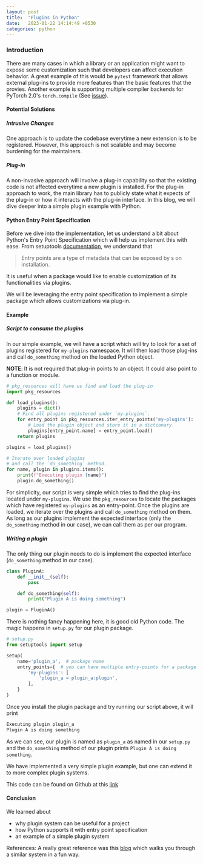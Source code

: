 ```yaml
---
layout: post
title:  "Plugins in Python"
date:   2023-01-22 14:14:49 +0530
categories: python
---
```


### Introduction

There are many cases in which a library or an application might want to expose some customization such that developers can affect execution behavior. A great example of this would be `pytest` framework that allows external plug-ins to provide more features than the basic features that the  provies. Another example is supporting multiple compiler backends for PyTorch 2.0's `torch.compile` (See [issue](https://github.com/pytorch/pytorch/issues/91824#issuecomment-1386532225)).

#### Potential Solutions

##### Intrusive Changes

One approach is to update the codebase everytime a new extension is to be registered. However, this approach is not scalable and may become burdening for the maintainers.

##### Plug-in

A non-invasive approach will involve a plug-in capability so that the existing code is not affected everytime a new plugin is installed. For the plug-in approach to work, the main library has to publicly state what it expects of the plug-in or how it interacts with the plug-in interface. In this blog, we will dive deeper into a simple plugin example with Python.

#### Python Entry Point Specification

Before we dive into the implementation, let us understand a bit about Python's Entry Point Specification which will help us implement this with ease. From setuptools [documentation](https://setuptools.pypa.io/en/latest/userguide/entry_point.html), we understand that

> Entry points are a type of metadata that can be exposed by s on installation. 

It is useful when a package would like to enable customization of its functionalities via plugins.

We will be leveraging the entry point specification to implement a simple package which allows customizations via plug-in.

#### Example

##### Script to consume the plugins
In our simple example, we will have a script which will try to look for a set of plugins registered for `my-plugins` namespace.
It will then load those plug-ins and call `do_something` method on the loaded Python object.

**NOTE**: It is not required that plug-in points to an object. It could also point to a function or module.

```python
# pkg_resources will have us find and load the plug-in
import pkg_resources

def load_plugins():
    plugins = dict()
    # Find all plugins registered under `my-plugins`.
    for entry_point in pkg_resources.iter_entry_points('my-plugins'):
        # Load the plugin object and store it in a dictionary.
        plugins[entry_point.name] = entry_point.load()
    return plugins

plugins = load_plugins()

# Iterate over loaded plugins
# and call the `do_something` method.
for name, plugin in plugins.items():
    print(f"Executing plugin {name}")
    plugin.do_something()

```

For simplicity, our script is very simple which tries to find the plug-ins located under `my-plugins`.
We use the `pkg_resources` to locate the packages which have registered `my-plugins` as an entry-point.
Once the plugins are loaded, we iterate over the plugins and call `do_something` method on them. As long as
our plugins implement the expected interface (only the `do_something` method in our case), we can call them
as per our program.

##### Writing a plugin

The only thing our plugin needs to do is implement the expected interface (`do_something` method in our case).

```python
class PluginA:
    def __init__(self):
        pass

    def do_something(self):
        print("Plugin A is doing something")

plugin = PluginA()
```

There is nothing fancy happening here, it is good old Python code. The magic happens in `setup.py` for our plugin package.

```python
# setup.py
from setuptools import setup

setup(
    name='plugin_a',  # package name
    entry_points={  # you can have multiple entry-points for a package
        'my-plugins': [
            'plugin_a = plugin_a:plugin',
        ],
    }
)

```

Once you install the plugin package and try running our script above, it will print

```bash
Executing plugin plugin_a
Plugin A is doing something
```

As we can see, our plugin is named as `plugin_a` as named in our `setup.py` and the `do_something` method of our plugin prints `Plugin A is doing something`.

We have implemented a very simple plugin example, but one can extend it to more complex plugin systems.

This code can be found on Github at this [link](https://github.com/kshitij12345/python-plugin)

#### Conclusion

We learned about
* why plugin system can be useful for a project
* how Python supports it with entry point specification
* an example of a simple plugin system

References:
A really great reference was this [blog](https://amir.rachum.com/blog/2017/07/28/python-entry-points/) which walks you through a similar system in a fun way.
